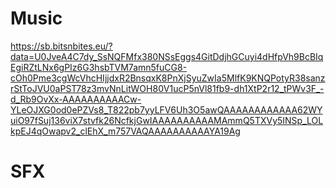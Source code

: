 # Music

https://sb.bitsnbites.eu/?data=U0JveA4C7dy_SsNQFMfx380NSsEggs4GitDdjhGCuyi4dHfpVh9BcBIqEgiRZtLNx6gPIz6G3hsbTVM7amn5fuCG8-cOh0Pme3cgWcVhcHIjjdxR2BnsqxK8PnXjSyuZwIa5MlfK9KNQPotyR38sanzrStToJVU0aPST78z3mvNnLitWOH80V1ucP5nVl81fb9-dh1XtP2r12_tPWv3F_-d_Rb9OvXx-AAAAAAAAAACw-YLeOJXG0od0ePZVs8_T822pb7yyLFV6Uh3O5awQAAAAAAAAAAAA62WYuiO97fSuj136viX7stvfk26NcfkjGwIAAAAAAAAAAMAmmQ5TXVy5INSp_LOLkpEJ4qOwapv2_clEhX_m757VAQAAAAAAAAAAYA19Ag

# SFX
